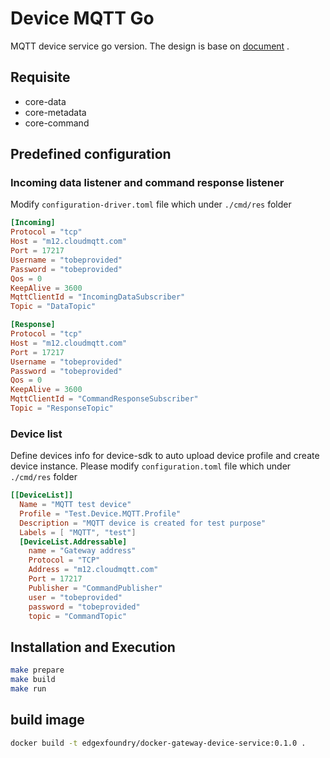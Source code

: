 # Device MQTT Go
MQTT device service go version. The design is base on [ document](https://github.com/edgexfoundry/edgex-go/blob/master/docs/examples/Ch-ExamplesMQTTDeviceService.rst) .

## Requisite
* core-data
* core-metadata
* core-command

## Predefined configuration

### Incoming data listener and command response listener
Modify `configuration-driver.toml` file which under `./cmd/res` folder
```toml
[Incoming]
Protocol = "tcp"
Host = "m12.cloudmqtt.com"
Port = 17217
Username = "tobeprovided"
Password = "tobeprovided"
Qos = 0
KeepAlive = 3600
MqttClientId = "IncomingDataSubscriber"
Topic = "DataTopic"

[Response]
Protocol = "tcp"
Host = "m12.cloudmqtt.com"
Port = 17217
Username = "tobeprovided"
Password = "tobeprovided"
Qos = 0
KeepAlive = 3600
MqttClientId = "CommandResponseSubscriber"
Topic = "ResponseTopic"
```

### Device list
Define devices info for device-sdk to auto upload device profile and create device instance. Please modify `configuration.toml` file which under `./cmd/res` folder
```toml
[[DeviceList]]
  Name = "MQTT test device"
  Profile = "Test.Device.MQTT.Profile"
  Description = "MQTT device is created for test purpose"
  Labels = [ "MQTT", "test"]
  [DeviceList.Addressable]
    name = "Gateway address"
    Protocol = "TCP"
    Address = "m12.cloudmqtt.com"
    Port = 17217
    Publisher = "CommandPublisher"
    user = "tobeprovided"
    password = "tobeprovided"
    topic = "CommandTopic"

```

## Installation and Execution
```bash
make prepare
make build
make run
```

## build image
```bash
docker build -t edgexfoundry/docker-gateway-device-service:0.1.0 .
```
